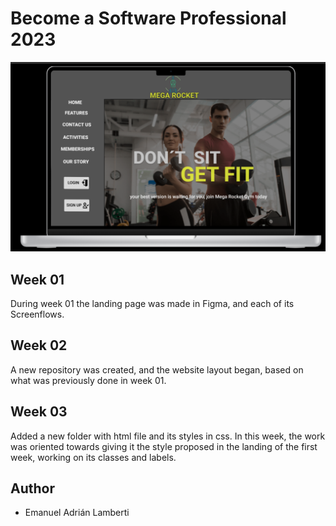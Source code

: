 
# Become a Software Professional 2023

![Image text](https://github.com/Emanuel-Lamberti/BaSP-M2023/blob/master/Assets/image.png)

## Week 01
During week 01 the landing page was made in Figma, and each of its Screenflows.

## Week 02
A new repository was created, and the website layout began, based on what was previously done in week 01.

## Week 03
Added a new folder with html file and its styles in css. 
In this week, the work was oriented towards giving it the style proposed in the landing of the first week, working on its classes and labels.

## Author
- Emanuel Adrián Lamberti